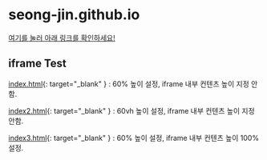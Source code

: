 # seong-jin.github.io

[여기를 눌러 아래 링크를 확인하세요!](https://seong-jin.github.io)

## iframe Test

[index.html](./test/index.html){: target="_blank" } : 60% 높이 설정, iframe 내부 컨텐츠 높이 지정 안함.

[index2.html](./test/index2.html){: target="_blank" } : 60vh 높이 설정, iframe 내부 컨텐츠 높이 지정 안함.

[index3.html](./test/index3.html){: target="_blank" } : 60% 높이 설정, iframe 내부 컨텐츠 높이 100% 설정.
